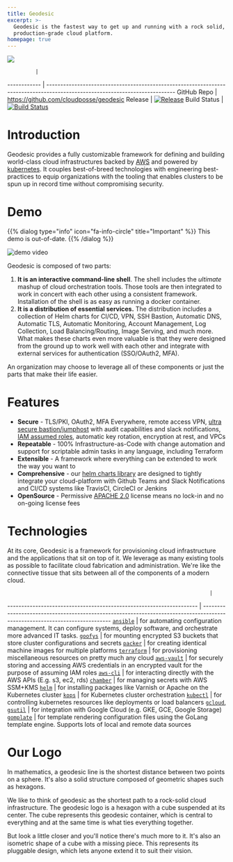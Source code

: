 ```yaml
---
title: Geodesic
excerpt: >-
  Geodesic is the fastest way to get up and running with a rock solid,
  production-grade cloud platform.
homepage: true
---
```


![](/images/638d917-geodesic-small.png)

             |
------------ | ----------------------------------------------------------------------------------------------------------------------------
GitHub Repo  | <https://github.com/cloudposse/geodesic>
Release      | [![Release](https://img.shields.io/github/release/cloudposse/geodesic.svg)](https://github.com/cloudposse/geodesic/releases)
Build Status | [![Build Status](https://travis-ci.org/cloudposse/geodesic.svg?branch=master)](https://travis-ci.org/cloudposse/geodesic)

# Introduction

Geodesic provides a fully customizable framework for defining and building world-class cloud infrastructures backed by [AWS](https://aws.amazon.com/) and powered by [kubernetes](https://kubernetes.io/). It couples best-of-breed technologies with engineering best-practices to equip organizations with the tooling that enables clusters to be spun up in record time without compromising security.

# Demo

{{% dialog type="info" icon="fa-info-circle" title="Important" %}} This demo is out-of-date. {{% /dialog %}}

![demo video](https://media.giphy.com/media/26FmS6BRnPVPo2FDq/source.gif)

Geodesic is composed of two parts:

1. **It is an interactive command-line shell**. The shell includes the _ultimate_ mashup of cloud orchestration tools. Those tools are then integrated to work in concert with each other using a consistent framework. Installation of the shell is as easy as running a docker container.
2. **It is a distribution of essential services.** The distribution includes a collection of Helm charts for CI/CD, VPN, SSH Bastion, Automatic DNS, Automatic TLS, Automatic Monitoring, Account Management, Log Collection, Load Balancing/Routing, Image Serving, and much more. What makes these charts even more valuable is that they were designed from the ground up to work well with each other and integrate with external services for authentication (SSO/OAuth2, MFA).

An organization may choose to leverage all of these components or just the parts that make their life easier.

# Features

- **Secure** - TLS/PKI, OAuth2, MFA Everywhere, remote access VPN, [ultra secure bastion/jumphost](https://github.com/cloudposse/bastion) with audit capabilities and slack notifications, [IAM assumed roles](https://github.com/99designs/aws-vault/), automatic key rotation, encryption at rest, and VPCs
- **Repeatable** - 100% Infrastructure-as-Code with change automation and support for scriptable admin tasks in any language, including Terraform
- **Extensible** - A framework where everything can be extended to work the way you want to
- **Comprehensive** - our [helm charts library](https://github.com/cloudposse/charts) are designed to tightly integrate your cloud-platform with Github Teams and Slack Notifications and CI/CD systems like TravisCI, CircleCI or Jenkins
- **OpenSource** - Permissive [APACHE 2.0](https://github.com/cloudposse/geodesic/blob/master/LICENSE) license means no lock-in and no on-going license fees

# Technologies

At its core, Geodesic is a framework for provisioning cloud infrastructure and the applications that sit on top of it. We leverage as many existing tools as possible to facilitate cloud fabrication and administration. We're like the connective tissue that sits between all of the components of a modern cloud.

                                                                     |
-------------------------------------------------------------------- | ---------------------------------------------------------------------------------------------------------------------------
[`ansible`](http://docs.ansible.com/ansible/latest/index.html)       | for automating configuration management. It can configure systems, deploy software, and orchestrate more advanced IT tasks.
[`goofys`](https://github.com/kahing/goofys/)                        | for mounting encrypted S3 buckets that store cluster configurations and secrets
[`packer`](https://github.com/hashicorp/packer/)                     | for creating identical machine images for multiple platforms
[`terraform`](https://github.com/hashicorp/terraform/)               | for provisioning miscellaneous resources on pretty much any cloud
[`aws-vault`](https://github.com/99designs/aws-vault)                | for securely storing and accessing AWS credentials in an encrypted vault for the purpose of assuming IAM roles
[`aws-cli`](https://github.com/aws/aws-cli/)                         | for interacting directly with the AWS APIs (E.g. s3, ec2, rds)
[`chamber`](https://github.com/segmentio/chamber)                    | for managing secrets with AWS SSM+KMS
[`helm`](https://github.com/kubernetes/helm/)                        | for installing packages like Varnish or Apache on the Kubernetes cluster
[`kops`](https://github.com/kubernetes/kops/)                        | for Kubernetes cluster orchestration
[`kubectl`](https://kubernetes.io/docs/user-guide/kubectl-overview/) | for controlling kubernetes resources like deployments or load balancers
[`gcloud`, `gsutil`](https://cloud.google.com/sdk/)                  | for integration with Google Cloud (e.g. GKE, GCE, Google Storage)
[`gomplate`](https://github.com/hairyhenderson/gomplate/)            | for template rendering configuration files using the GoLang template engine. Supports lots of local and remote data sources

# Our Logo

In mathematics, a geodesic line is the shortest distance between two points on a sphere. It's also a solid structure composed of geometric shapes such as hexagons.

We like to think of geodesic as the shortest path to a rock-solid cloud infrastructure. The geodesic logo is a hexagon with a cube suspended at its center. The cube represents this geodesic container, which is central to everything and at the same time is what ties everything together.

But look a little closer and you'll notice there's much more to it. It's also an isometric shape of a cube with a missing piece. This represents its pluggable design, which lets anyone extend it to suit their vision.
